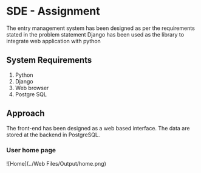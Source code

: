 # SDE - Assignment
The entry management system has been designed as per the requirements stated in the problem statement
Django has been used as the library to integrate web application with python

## System Requirements
1. Python
2. Django
3. Web browser
4. Postgre SQL

## Approach
The front-end has been designed as a web based interface. The data are stored at the backend in PostgreSQL. 

### User home page
![Home](../Web Files/Output/home.png)

